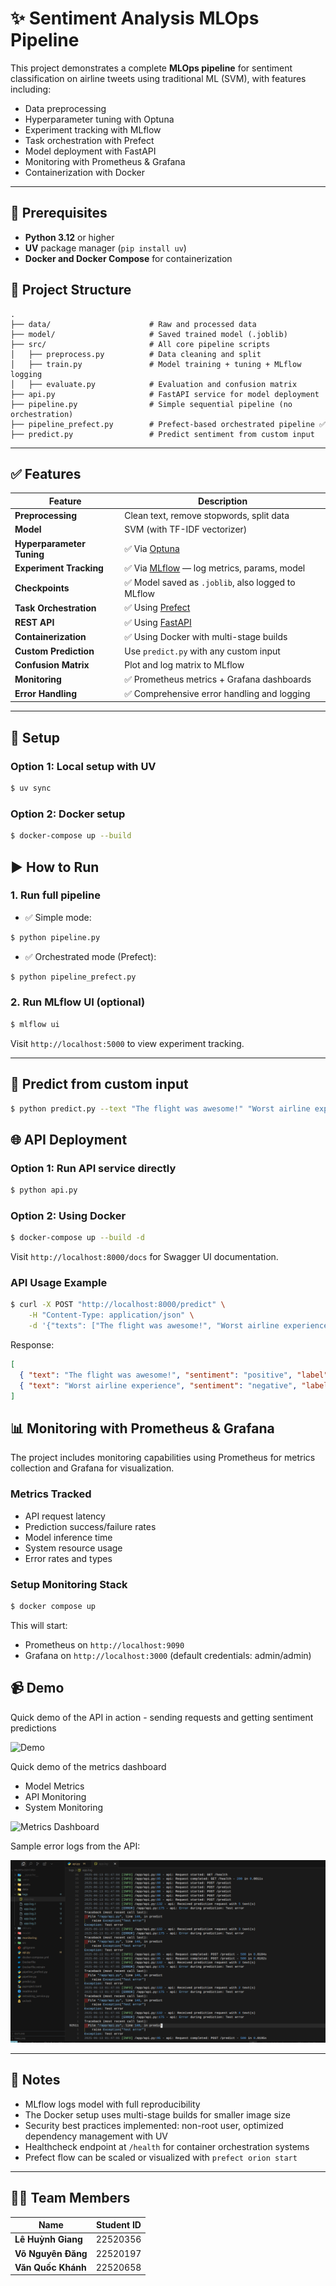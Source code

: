 # ✨ Sentiment Analysis MLOps Pipeline

This project demonstrates a complete **MLOps pipeline** for sentiment classification on airline tweets using traditional ML (SVM), with features including:

- Data preprocessing
- Hyperparameter tuning with Optuna
- Experiment tracking with MLflow
- Task orchestration with Prefect
- Model deployment with FastAPI
- Monitoring with Prometheus & Grafana
- Containerization with Docker

---

## 🔧 Prerequisites

- **Python 3.12** or higher
- **UV** package manager (`pip install uv`)
- **Docker and Docker Compose** for containerization

## 📁 Project Structure

```
.
├── data/                      # Raw and processed data
├── model/                     # Saved trained model (.joblib)
├── src/                       # All core pipeline scripts
│   ├── preprocess.py          # Data cleaning and split
│   ├── train.py               # Model training + tuning + MLflow logging
│   ├── evaluate.py            # Evaluation and confusion matrix
├── api.py                     # FastAPI service for model deployment
├── pipeline.py                # Simple sequential pipeline (no orchestration)
├── pipeline_prefect.py        # Prefect-based orchestrated pipeline ✅
├── predict.py                 # Predict sentiment from custom input
```

---

## ✅ Features

| Feature                   | Description                                                       |
| ------------------------- | ----------------------------------------------------------------- |
| **Preprocessing**         | Clean text, remove stopwords, split data                          |
| **Model**                 | SVM (with TF-IDF vectorizer)                                      |
| **Hyperparameter Tuning** | ✅ Via [Optuna](https://optuna.org/)                              |
| **Experiment Tracking**   | ✅ Via [MLflow](https://mlflow.org/) — log metrics, params, model |
| **Checkpoints**           | ✅ Model saved as `.joblib`, also logged to MLflow                |
| **Task Orchestration**    | ✅ Using [Prefect](https://prefect.io)                            |
| **REST API**              | ✅ Using [FastAPI](https://fastapi.tiangolo.com/)                 |
| **Containerization**      | ✅ Using Docker with multi-stage builds                           |
| **Custom Prediction**     | Use `predict.py` with any custom input                            |
| **Confusion Matrix**      | Plot and log matrix to MLflow                                     |
| **Monitoring**            | ✅ Prometheus metrics + Grafana dashboards                        |
| **Error Handling**        | ✅ Comprehensive error handling and logging                       |

---

## 🚀 Setup

### Option 1: Local setup with UV

```bash
$ uv sync
```

### Option 2: Docker setup

```bash
$ docker-compose up --build
```

## ▶️ How to Run

### 1. Run full pipeline

- ✅ Simple mode:

```bash
$ python pipeline.py
```

- ✅ Orchestrated mode (Prefect):

```bash
$ python pipeline_prefect.py
```

### 2. Run MLflow UI (optional)

```bash
$ mlflow ui
```

Visit `http://localhost:5000` to view experiment tracking.

---

## 🤖 Predict from custom input

```bash
$ python predict.py --text "The flight was awesome!" "Worst airline experience"
```

## 🌐 API Deployment

### Option 1: Run API service directly

```bash
$ python api.py
```

### Option 2: Using Docker

```bash
$ docker-compose up --build -d
```

Visit `http://localhost:8000/docs` for Swagger UI documentation.

### API Usage Example

```bash
$ curl -X POST "http://localhost:8000/predict" \
    -H "Content-Type: application/json" \
    -d '{"texts": ["The flight was awesome!", "Worst airline experience"]}'
```

Response:

```json
[
  { "text": "The flight was awesome!", "sentiment": "positive", "label": 1 },
  { "text": "Worst airline experience", "sentiment": "negative", "label": 0 }
]
```

## 📊 Monitoring with Prometheus & Grafana

The project includes monitoring capabilities using Prometheus for metrics collection and Grafana for visualization.

### Metrics Tracked

- API request latency
- Prediction success/failure rates
- Model inference time
- System resource usage
- Error rates and types

### Setup Monitoring Stack

```bash
$ docker compose up
```

This will start:

- Prometheus on `http://localhost:9090`
- Grafana on `http://localhost:3000` (default credentials: admin/admin)

## 📹 Demo

Quick demo of the API in action - sending requests and getting sentiment predictions

![Demo](./assets/demo_call_api.gif)

Quick demo of the metrics dashboard

- Model Metrics
- API Monitoring
- System Monitoring

![Metrics Dashboard](./assets/dashboard.gif)

Sample error logs from the API:

![Error Log](./assets/error_log.png)

---

## 📌 Notes

- MLflow logs model with full reproducibility
- The Docker setup uses multi-stage builds for smaller image size
- Security best practices implemented: non-root user, optimized dependency management with UV
- Healthcheck endpoint at `/health` for container orchestration systems
- Prefect flow can be scaled or visualized with `prefect orion start`

---

## 👨‍💻 Team Members

| Name               | Student ID |
| ------------------ | ---------- |
| **Lê Huỳnh Giang** | 22520356   |
| **Võ Nguyên Đăng** | 22520197   |
| **Văn Quốc Khánh** | 22520658   |
